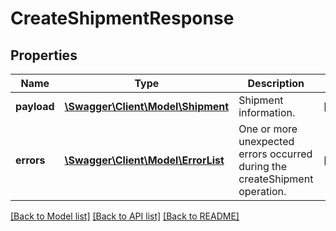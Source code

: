 # CreateShipmentResponse

## Properties
Name | Type | Description | Notes
------------ | ------------- | ------------- | -------------
**payload** | [**\Swagger\Client\Model\Shipment**](Shipment.md) | Shipment information. | [optional] 
**errors** | [**\Swagger\Client\Model\ErrorList**](ErrorList.md) | One or more unexpected errors occurred during the createShipment operation. | [optional] 

[[Back to Model list]](../README.md#documentation-for-models) [[Back to API list]](../README.md#documentation-for-api-endpoints) [[Back to README]](../README.md)



